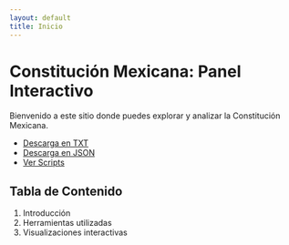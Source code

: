 ```yaml
---
layout: default
title: Inicio
---
```


<link rel="stylesheet" href="assets/css/dark-theme.css">

# Constitución Mexicana: Panel Interactivo

Bienvenido a este sitio donde puedes explorar y analizar la Constitución Mexicana.  

- [Descarga en TXT](./Formatos/constitucion.txt)
- [Descarga en JSON](./Formatos/constitucion.json)
- [Ver Scripts](./Scripts)

## Tabla de Contenido

1. Introducción
2. Herramientas utilizadas
3. Visualizaciones interactivas
